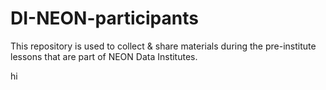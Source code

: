 # DI-NEON-participants
This repository is used to collect & share materials during the pre-institute lessons that are part of NEON Data Institutes. 

hi
